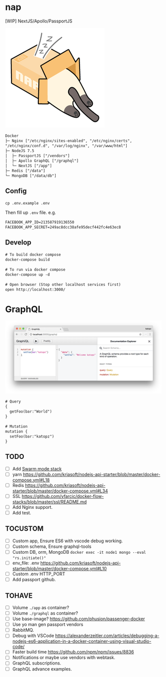 # nap
[WIP] NextJS/Apollo/PassportJS

![](art/nap-logo.png)

```
Docker
├─ Nginx ["/etc/nginx/sites-enabled", "/etc/nginx/certs", "/etc/nginx/conf.d", "/var/log/nginx", "/var/www/html"]
├─ NodeJS 7.5
│  ├─ PassportJS ["/vendors"]
│  ├─ Apollo GraphQL ["/graphql"]
│  └─ NextJS ["/app"]
├─ Redis ["/data"]
└─ MongoDB ["/data/db"]
```

## Config
```shell
cp .env.example .env
```
Then fill up `.env` file. e.g.
```
FACEBOOK_APP_ID=213587919136550
FACEBOOK_APP_SECRET=249ac8dcc38afe95decf442fc4e63ec8
```

## Develop
```shell
# To build docker compose
docker-compose build

# To run via docker compose
docker-compose up -d

# Open browser (Stop other localhost services first)
open http://localhost:3000/
```

# GraphQL
![](art/graphql.png)
```
# Query
{
  getFoo(bar:"World")
}

# Mutation
mutation {
  setFoo(bar:"katopz")
}
```

## TODO
- [ ] Add [Swarm mode stack](https://gist.githubusercontent.com/katopz/e4d5cf402a53c4a002a657c4c4f67a3f/raw/077ac9057c789f49a366563941dd749827d52e3d/setup-swarm-stack.sh)
- [ ] yarn https://github.com/kriasoft/nodejs-api-starter/blob/master/docker-compose.yml#L18
- [ ] Redis https://github.com/kriasoft/nodejs-api-starter/blob/master/docker-compose.yml#L34
- [ ] SSL https://github.com/vfarcic/docker-flow-stacks/blob/master/ssl/README.md
- [ ] Add Nginx support.
- [ ] Add test.

## TOCUSTOM
- [ ] Custom app, Ensure ES6 with vscode debug working.
- [ ] Custom schema, Ensure graphql-tools
- [ ] Custom DB, orm, MongoDB `docker exec -it node1 mongo --eval "rs.initiate()"`
- [ ] env_file: .env https://github.com/kriasoft/nodejs-api-starter/blob/master/docker-compose.yml#L10
- [ ] Custom .env HTTP_PORT
- [ ] Add passport github.

## TOHAVE
- [ ] Volume `./app` as container?
- [ ] Volume `./graphql` as container?
- [ ] Use base-image? https://github.com/phusion/passenger-docker
- [ ] Use yo man gen passport vendors
- [ ] RabbitMQ.
- [ ] Debug with VSCode https://alexanderzeitler.com/articles/debugging-a-nodejs-es6-application-in-a-docker-container-using-visual-studio-code/
- [ ] Faster build time https://github.com/npm/npm/issues/8836
- [ ] Notifications or maybe use vendors with webtask.
- [ ] GraphQL subscriptions.
- [ ] GraphQL advance examples.